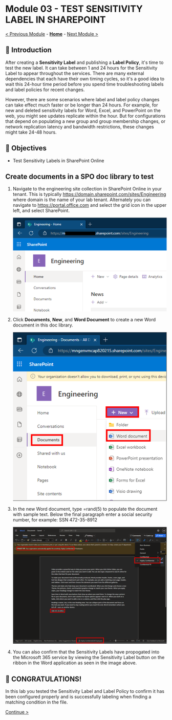 # Module 03 - TEST SENSITIVITY LABEL IN SHAREPOINT

[< Previous Module](../modules.md/module02.md) - **[Home](../README.md)** - [Next Module >](../modules.md/module04.md)

## :loudspeaker: Introduction

After creating a **Sensitivity Label** and publishing a **Label Policy**, it's time to test the new label. It can take between 1 and 24 hours for the Sensitivity Label to appear throughout the services.  There are many external dependencies that each have their own timing cycles, so it's a good idea to wait this 24-hour time period before you spend time troubleshooting labels and label policies for recent changes.

However, there are some scenarios where label and label policy changes can take effect much faster or be longer than 24 hours. For example, for new and deleted sensitivity labels for Word, Excel, and PowerPoint on the web, you might see updates replicate within the hour. But for configurations that depend on populating a new group and group membership changes, or network replication latency and bandwidth restrictions, these changes might take 24-48 hours.

## :dart: Objectives

* Test Sensitivity Labels in SharePoint Online

## Create documents in a SPO doc library to test

1. Navigate to the engineering site collection in SharePoint Online in your tenant. This is typically https://domain.sharepoint.com/sites/Engineering where domain is the name of your lab tenant.  Alternately you can navigate to https://portal.office.com and select the grid icon in the upper left, and select SharePoint.

    ![image1](../images/module01/spo1.png)

2. Click **Documents**, **New**, and **Word Document** to create a new Word document in this doc library.

    ![image2](../images/module01/spo2.png)

3. In the new Word document, type =rand(5) to populate the document with sample text. Below the final paragraph enter a social security number, for example:  SSN 472-35-8912

    ![image3](../images/module01/spo3.png)

4. You can also confirm that the Sensitivity Labels have propogated into the Microsoft 365 service by viewing the Sensitivity Label button on the ribbon in the Word application as seen in the image above.

## :tada: CONGRATULATIONS!
In this lab you tested the Sensitivity Label and Label Policy to confirm it has been configured properly and is successfully labeling when finding a matching condition in the file.

[Continue >](../modules/module04a.md)
